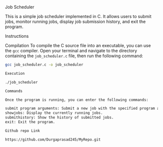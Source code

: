 Job Scheduler

This is a simple job scheduler implemented in C. It allows users to submit jobs, monitor running jobs, display job submission history, and exit the program.

Instructions

Compilation
To compile the C source file into an executable, you can use the `gcc` compiler. Open your terminal and navigate to the directory containing the `job_scheduler.c` file, then run the following command:

```bash
gcc job_scheduler.c -o job_scheduler

Execution

./job_scheduler

Commands

Once the program is running, you can enter the following commands:

submit program arguments: Submit a new job with the specified program and arguments.
showjobs: Display the currently running jobs.
submithistory: Show the history of submitted jobs.
exit: Exit the program.

Github repo Link

https://github.com/Durgaprasad245/MyRepo.git
